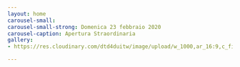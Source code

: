 ```yaml
---
layout: home
carousel-small: 
carousel-small-strong: Domenica 23 febbraio 2020
carousel-caption: Apertura Straordinaria
gallery:
- https://res.cloudinary.com/dtd4duitw/image/upload/w_1000,ar_16:9,c_fill,g_auto,e_sharpen/v1567253002/viterbo/70215721_1441918852613190_8315255086775271424_o.jpg

---
```

